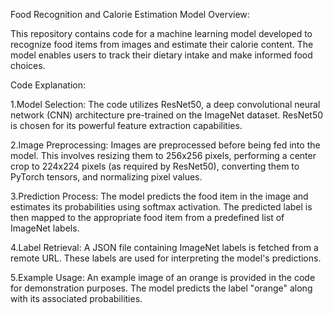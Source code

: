 Food Recognition and Calorie Estimation Model
Overview:

This repository contains code for a machine learning model developed to recognize food items from images and estimate their calorie content. The model enables users to track their dietary intake and make informed food choices.

Code Explanation:

1.Model Selection: The code utilizes ResNet50, a deep convolutional neural network (CNN) architecture pre-trained on the ImageNet dataset. ResNet50 is chosen for its powerful feature extraction capabilities.

2.Image Preprocessing: Images are preprocessed before being fed into the model. This involves resizing them to 256x256 pixels, performing a center crop to 224x224 pixels (as required by ResNet50), converting them to PyTorch tensors, and normalizing pixel values.

3.Prediction Process: The model predicts the food item in the image and estimates its probabilities using softmax activation. The predicted label is then mapped to the appropriate food item from a predefined list of ImageNet labels.

4.Label Retrieval: A JSON file containing ImageNet labels is fetched from a remote URL. These labels are used for interpreting the model's predictions.

5.Example Usage: An example image of an orange is provided in the code for demonstration purposes. The model predicts the label "orange" along with its associated probabilities.

